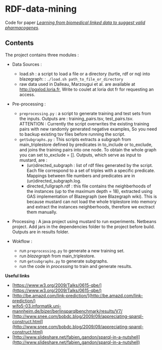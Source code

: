 RDF-data-mining
=========================================================
Code for paper [*Learning from biomedical linked data to suggest valid pharmacogenes*](https://doi.org/10.1186/s13326-017-0125-1).

Contents
--------

The project contains three modules :

* Data Sources :
  * load.sh : a script to load a file or a directory (turtle, rdf or nq) into blazegraph: : `./load.sh path_to_file_or_directory`
  * raw data used in Dalleau, Marzougui et al. are available at http://pgxlod.loria.fr, Write to coulet at loria dot fr for requesting an access.

* Pre-processing :
  * `preprocessing.py` : a script to generate training and test sets from the inputs. Outputs are : training_pairs.tsv, test_pairs.tsv. ATTENTION : Currently the script overwrites the existing training pairs with new randomly generated negative examples, So you need to backup existing tsv files before running the script.
  * `getSubgraphs.py` : This scripts extracts a subgraph from main_triplestore defined by predicates in to_include or to_exclude, and joins the training pairs into one node. To obtain the whole graph you can set to_exclude = []. Outputs, which serve as input to mustard, are :
    * (un)directed_subgraph : list of rdf files generated by the script. Each file correspond to a set of triples with a specific predicate. Mappings between file numbers and predicates are in (un)directed_subgraph.log.
    * directed_fullgraph.rdf : this file contains the neighberhoods of the instances (up to the maximum depth = 18), extracted using GAS implementation of Blazegraph (see Blazegraph wiki). This is because mustard can not load the whole triplestore into memory and extract the instances neighberhoods, therefore we exctract them manually.

* Processing :
A java project using mustard to run experiments. Netbeans project. Add jars in the dependencies folder to the project before build. Outputs  are in results folder.

* Wokflow :
  * run `preprocessing.py` to generate a new training set.
  * run *blazegraph* from main_triplestore.
  * run `getsubgraphs.py` to generate subgraphs.
  * run the code in *processing* to train and generate results.

**Useful links**

* [https://www.w3.org/2009/Talks/0615-qbe/](https://www.w3.org/2009/Talks/0615-qbe/)<br>
* [http://be.amazd.com/link-prediction/](http://be.amazd.com/link-prediction/)<br>
* [wifo5-03.informatik.uni-mannheim.de/bizer/berlinsparqlbenchmark/results/V7/](wifo5-03.informatik.uni-mannheim.de/bizer/berlinsparqlbenchmark/results/V7/)<br>
* [http://www.snee.com/bobdc.blog/2009/09/appreciating-sparql-construct.html](http://www.snee.com/bobdc.blog/2009/09/appreciating-sparql-construct.html)<br>
* [http://www.slideshare.net/fabien_gandon/sparql-in-a-nutshell](http://www.slideshare.net/fabien_gandon/sparql-in-a-nutshell)




